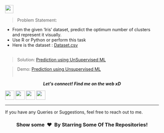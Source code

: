 <br><br>
<img height="27" src="https://img.shields.io/badge/Prediction using Unsupervised ML -Level  Beginner-green.svg?&style=for-the-badge&logo=TheSparksFoundation&logoColor=blue"/>
<br>

> Problem Statement:
- From the given ‘Iris’ dataset, predict the optimum number of clusters and
represent it visually.<br>
- Use R or Python or perform this task<br>
- Here is the dataset :
<a href="https://github.com/manishghoshal99/Unsupervised-Machine-Learning-using-K-Means-Clustering/blob/main/iris.csv">Dataset.csv</a><br><br>
> Solution:
<a href="https://github.com/manishghoshal99/Unsupervised-Machine-Learning-using-K-Means-Clustering/blob/main/Unsupervised%20Machine%20Learning%20using%20K-Means%20Clustering.ipynb"> Prediction using UnSupervised ML</a>

> Demo:
<a href="...">Prediction using Unsupervised ML</a>
<br><br>
<p align="center">
  <b><i>Let's connect! Find me on the web xD</i></b>

[<img height="30" src = "https://img.shields.io/badge/Youtube-%23E4405F.svg?&style=for-the-badge&logo=Youtube&logoColor=white">][Youtube] 
[<img height="30" src = "https://img.shields.io/badge/gmail-c14438?&style=for-the-badge&logo=gmail&logoColor=white">][gmail] 
[<img height="30" src="https://img.shields.io/badge/linkedin-blue.svg?&style=for-the-badge&logo=linkedin&logoColor=white" />][LinkedIn]
[<img height="30" src="https://img.shields.io/badge/github-black.svg?&style=for-the-badge&logo=github&logoColor=white" />][Github]
<br />
<hr />

[youtube]: https://www.youtube.com/channel/UCBY1EFXHzR7EG1kaVC73pYA
[gmail]: mailto:meloidasdragneel12@gmail.com
[linkedin]: https://www.linkedin.com/in/manish-ghoshal-454ba0205/
[github]: https://github.com/manishghoshal99


If you have any Queries or Suggestions, feel free to reach out to me.

<h3 align="center">Show some &nbsp;❤️&nbsp; By Starring Some Of The Repositories!</h3>
